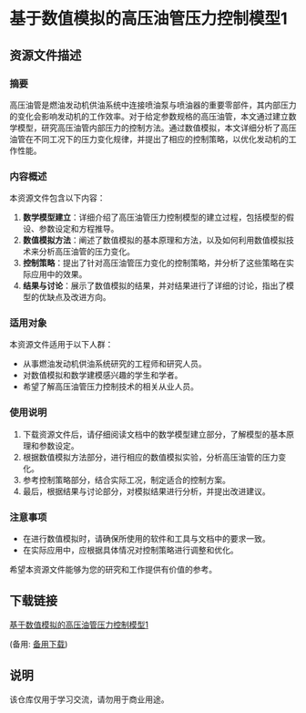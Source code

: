 # 基于数值模拟的高压油管压力控制模型1

## 资源文件描述

### 摘要
高压油管是燃油发动机供油系统中连接喷油泵与喷油器的重要零部件，其内部压力的变化会影响发动机的工作效率。对于给定参数规格的高压油管，本文通过建立数学模型，研究高压油管内部压力的控制方法。通过数值模拟，本文详细分析了高压油管在不同工况下的压力变化规律，并提出了相应的控制策略，以优化发动机的工作性能。

### 内容概述
本资源文件包含以下内容：
1. **数学模型建立**：详细介绍了高压油管压力控制模型的建立过程，包括模型的假设、参数设定和方程推导。
2. **数值模拟方法**：阐述了数值模拟的基本原理和方法，以及如何利用数值模拟技术来分析高压油管的压力变化。
3. **控制策略**：提出了针对高压油管压力变化的控制策略，并分析了这些策略在实际应用中的效果。
4. **结果与讨论**：展示了数值模拟的结果，并对结果进行了详细的讨论，指出了模型的优缺点及改进方向。

### 适用对象
本资源文件适用于以下人群：
- 从事燃油发动机供油系统研究的工程师和研究人员。
- 对数值模拟和数学建模感兴趣的学生和学者。
- 希望了解高压油管压力控制技术的相关从业人员。

### 使用说明
1. 下载资源文件后，请仔细阅读文档中的数学模型建立部分，了解模型的基本原理和参数设定。
2. 根据数值模拟方法部分，进行相应的数值模拟实验，分析高压油管的压力变化。
3. 参考控制策略部分，结合实际工况，制定适合的控制方案。
4. 最后，根据结果与讨论部分，对模拟结果进行分析，并提出改进建议。

### 注意事项
- 在进行数值模拟时，请确保所使用的软件和工具与文档中的要求一致。
- 在实际应用中，应根据具体情况对控制策略进行调整和优化。

希望本资源文件能够为您的研究和工作提供有价值的参考。

## 下载链接
[基于数值模拟的高压油管压力控制模型1](https://pan.quark.cn/s/28746a714cd2) 

(备用: [备用下载](https://pan.baidu.com/s/1Y-Fii3ztd7wwVRGy28X4_Q?pwd=1234))

## 说明

该仓库仅用于学习交流，请勿用于商业用途。
